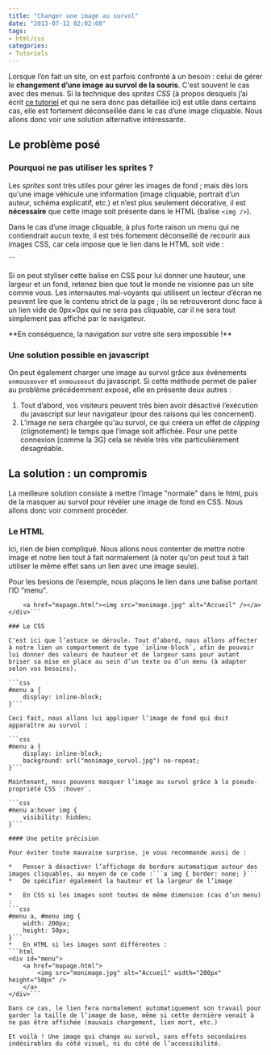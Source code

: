 ```yaml
---
title: "Changer une image au survol"
date: "2013-07-12 02:02:08"
tags: 
- html/css
categories:
- Tutoriels
---
```


Lorsque l’on fait un site, on est parfois confronté à un besoin : celui de gérer le **changement d’une image au survol de la souris**. C'est souvent le cas avec des menus. Si la technique des _sprites CSS_ (à propos desquels j’ai écrit [ce tutoriel](http://www.emmanuelbeziat.com/blog/bien-utiliser-les-sprites-css/ "Bien utiliser les sprites CSS") et qui ne sera donc pas détaillée ici) est utile dans certains cas, elle est fortement déconseillée dans le cas d’une image cliquable. Nous allons donc voir une solution alternative intéressante.

<!--more-->

## Le problème posé

### Pourquoi ne pas utiliser les sprites ?

Les _sprites_ sont très utiles pour gérer les images de fond ; mais dès lors qu'une image véhicule une information (image cliquable, portrait d’un auteur, schéma explicatif, etc.) et n’est plus seulement décorative, il est **nécessaire** que cette image soit présente dans le HTML (balise `<img />`).

Dans le cas d’une image cliquable, à plus forte raison un menu qui ne contiendrait aucun texte, il est très fortement déconseillé de recourir aux images CSS, car cela impose que le lien dans le HTML soit vide :

<a href="mapage.html"></a>```

Si on peut styliser cette balise en CSS pour lui donner une hauteur, une largeur et un fond, retenez bien que tout le monde ne visionne pas un site comme vous. Les internautes mal-voyants qui utilisent un lecteur d’écran ne peuvent lire que le contenu strict de la page ; ils se retrouveront donc face à un lien vide de 0px×0px qui ne sera pas cliquable, car il ne sera tout simplement pas affiché par le navigateur.<p>
<p>**En conséquence, la navigation sur votre site sera impossible !**

### Une solution possible en javascript

On peut également charger une image au survol grâce aux événements `onmouseover` et `onmouseout` du javascript. Si cette méthode permet de palier au problème précédemment exposé, elle en présente deux autres :<p>

1.  Tout d’abord, vos visiteurs peuvent très bien avoir désactivé l’exécution du javascript sur leur navigateur (pour des raisons qui les concernent).
2.  L’image ne sera chargée qu'au survol, ce qui créera un effet de _clipping_ (clignotement) le temps que l’image soit affichée. Pour une petite connexion (comme la 3G) cela se révèle très vite particulièrement désagréable.

## La solution : un compromis

<p>La meilleure solution consiste à mettre l’image "normale" dans le html, puis de la masquer au survol pour révéler une image de fond en CSS. Nous allons donc voir comment procéder.

### Le HTML

Ici, rien de bien compliqué. Nous allons nous contenter de mettre notre image et notre lien tout à fait normalement (à noter qu'on peut tout à fait utiliser le même effet sans un lien avec une image seule).

Pour les besions de l’exemple, nous plaçons le lien dans une balise portant l’ID "menu".

```<div id="menu">
	<a href="mapage.html"><img src="monimage.jpg" alt="Accueil" /></a>
</div>```

### Le CSS

C'est ici que l’astuce se déroule. Tout d’abord, nous allons affecter à notre lien un comportement de type `inline-block`, afin de pouvoir lui donner des valeurs de hauteur et de largeur sans pour autant briser sa mise en place au sein d’un texte ou d’un menu (à adapter selon vos besoins).

```css
#menu a {
	display: inline-block;
}```

Ceci fait, nous allons lui appliquer l’image de fond qui doit apparaître au survol :

```css
#menu a {
	display: inline-block;
	background: url("monimage_survol.jpg") no-repeat;
}```

Maintenant, nous pouvons masquer l’image au survol grâce à la pseudo-propriété CSS `:hover`.

```css
#menu a:hover img {
	visibility: hidden;
}```

#### Une petite précision

Pour éviter toute mauvaise surprise, je vous recommande aussi de :

*   Penser à désactiver l’affichage de bordure automatique autour des images cliquables, au moyen de ce code :```a img { border: none; }```
*   De spécifier également la hauteur et la largeur de l’image

*   En CSS si les images sont toutes de même dimension (cas d’un menu) :
```css
#menu a, #menu img {
	width: 200px;
	height: 50px;
}```
*   En HTML si les images sont différentes :
```html
<div id="menu">
	<a href="mapage.html">
		<img src="monimage.jpg" alt="Accueil" width="200px" height="50px" />
	</a>
</div>```

Dans ce cas, le lien fera normalement automatiquement son travail pour garder la taille de l’image de base, même si cette dernière venait à ne pas être affichée (mauvais chargement, lien mort, etc.)

Et voilà ! Une image qui change au survol, sans effets secondaires indésirables du côté visuel, ni du côté de l’accessibilité.
